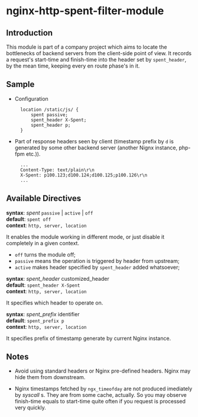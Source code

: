 nginx-http-spent-filter-module
==============================

Introduction
------------

This module is part of a company project which aims to locate the bottlenecks
of backend servers from the client-side point of view. It records a request's
start-time and finish-time into the header set by `spent_header`, by the mean 
time, keeping every en route phase's in it.


Sample
------

* Configuration

        location /static/js/ {
            spent passive;
            spent_header X-Spent;
            spent_header p;
        }

* Part of response headers seen by client (timestamp prefix by `d` is 
generated by some other backend server (another Nignx instance, 
php-fpm etc.)).

        ...
        Content-Type: text/plain\r\n
        X-Spent: p100.123;d100.124;d100.125;p100.126\r\n
        ...


Available Directives
--------------------

**syntax**: *spent* `passive` | `active` | `off`  
**default**: `spent off`  
**context**: `http, server, location`

It enables the module working in different mode, or just disable it completely
in a given context. 

* `off` turns the module off;
* `passive` means the operation is triggered by header from upstream;
* `active` makes header specified by `spent_header` added whatsoever;


**syntax**: *spent\_header* customized_header  
**default**: `spent_header X-Spent`  
**context**: `http, server, location`

It specifies which header to operate on.


**syntax**: *spent\_prefix* identifier  
**default**: `spent_prefix p`  
**context**: `http, server, location`

It specifies prefix of timestamp generate by current Nginx instance.


Notes
-----

* Avoid using standard headers or Nginx pre-defined headers. Nginx may hide them
  from downstream.

* Nginx timestamps fetched by `ngx_timeofday` are not produced imediately by
  *syscall* s. They are from some cache, actually. So you may observe finish-time
  equals to start-time quite often if you request is processed very quickly. 


